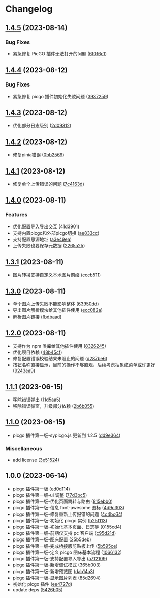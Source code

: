 # Changelog

## [1.4.5](https://github.com/terwer/siyuan-plugin-picgo/compare/v1.4.4...v1.4.5) (2023-08-14)


### Bug Fixes

* 紧急修复 PicGO 插件无法打开的问题 ([6f0f6c1](https://github.com/terwer/siyuan-plugin-picgo/commit/6f0f6c16c4fb95717a00deefdc8e10c79d67d743))

## [1.4.4](https://github.com/terwer/siyuan-plugin-picgo/compare/v1.4.3...v1.4.4) (2023-08-12)
### Bug Fixes
* 紧急修复 picgo 插件初始化失败问题 ([3937259](https://github.com/terwer/siyuan-plugin-picgo/commit/3937259e78ef637118c78ec55df890ee1e39b0a9))
## [1.4.3](https://github.com/terwer/siyuan-plugin-picgo/compare/v1.4.2...v1.4.3) (2023-08-12)
* 优化部分日志级别 ([2d09312](https://github.com/terwer/siyuan-plugin-picgo/commit/2d093128a0f1e5d032ed9ce2f3d6c3e6cb43240c))
## [1.4.2](https://github.com/terwer/siyuan-plugin-picgo/compare/v1.4.1...v1.4.2) (2023-08-12)
* 修复pinia错误 ([0bb2569](https://github.com/terwer/siyuan-plugin-picgo/commit/0bb256971f4f73c94efaf8fd153526a9d176c0d6))
## [1.4.1](https://github.com/terwer/siyuan-plugin-picgo/compare/v1.4.0...v1.4.1) (2023-08-12)
* 修复单个上传错误的问题 ([7c4163d](https://github.com/terwer/siyuan-plugin-picgo/commit/7c4163deeb8c84a835414760bece1553885caa8f))
## [1.4.0](https://github.com/terwer/siyuan-plugin-picgo/compare/v1.3.1...v1.4.0) (2023-08-11)
### Features
* 优化配置导入导出交互 ([41d3901](https://github.com/terwer/siyuan-plugin-picgo/commit/41d39018acb04606433183bf035aed2713b7987b))
* 支持内置picgo和外部picgo切换 ([ae833cc](https://github.com/terwer/siyuan-plugin-picgo/commit/ae833cc69fb69830b59e846c2244c870b10b4d1d))
* 支持配置思源地址 ([a3e49ea](https://github.com/terwer/siyuan-plugin-picgo/commit/a3e49ea3a83803841e76b5dfb614236923363764))
* 上传失败也要保存元数据 ([2265a25](https://github.com/terwer/siyuan-plugin-picgo/commit/2265a2551b4e4d5a4bf48c3450689f675b2cb392))
## [1.3.1](https://github.com/terwer/siyuan-plugin-picgo/compare/v1.3.0...v1.3.1) (2023-08-11)
* 图片转换支持自定义本地图片前缀 ([cccb511](https://github.com/terwer/siyuan-plugin-picgo/commit/cccb511bcb28ec5fc34cd41839ae5d88b6c2f067))
## [1.3.0](https://github.com/terwer/siyuan-plugin-picgo/compare/v1.2.0...v1.3.0) (2023-08-11)
* 单个图片上传失败不能影响整体 ([63950dd](https://github.com/terwer/siyuan-plugin-picgo/commit/63950dddd1ccf84ff3dd9ba3dbc978b36049663f))
* 导出图片解析模块给其他插件使用 ([ecc082a](https://github.com/terwer/siyuan-plugin-picgo/commit/ecc082af8e2575b33d8b784382eb1ab562bf4065))
* 解析图片链接 ([fbdbaad](https://github.com/terwer/siyuan-plugin-picgo/commit/fbdbaad30fe295de1ce51081f65ebfda6399acb5))
## [1.2.0](https://github.com/terwer/siyuan-plugin-picgo/compare/v1.1.1...v1.2.0) (2023-08-11)
* 支持作为 npm 类库给其他插件使用 ([8326245](https://github.com/terwer/siyuan-plugin-picgo/commit/83262450a8a68fb4a57367feff56fc35d214218e))
* 优化项目依赖 ([48b45cf](https://github.com/terwer/siyuan-plugin-picgo/commit/48b45cf5b6142e856718fecc1a14d05dd7fd30b2))
* 修复配置错误校验结果未阻止的问题 ([d287be6](https://github.com/terwer/siyuan-plugin-picgo/commit/d287be6f4e8a2a8c045dea24c321d5ac27d3a6fb))
* 按钮名称直接显示，目前的操作不够直观，后续考虑抽象成菜单或许更好 ([9243ea9](https://github.com/terwer/siyuan-plugin-picgo/commit/9243ea97612e8b93b4b3b784eef573f0822a7c72))
## [1.1.1](https://github.com/terwer/siyuan-plugin-picgo/compare/v1.1.0...v1.1.1) (2023-06-15)
* 移除错误弹出 ([11d5aa5](https://github.com/terwer/siyuan-plugin-picgo/commit/11d5aa5da54eee01d01e0a129fb9784a56ce3342))
* 移除错误弹窗，升级部分依赖 ([2b6b055](https://github.com/terwer/siyuan-plugin-picgo/commit/2b6b05532ebdec1bbe134463dcc377865cac35a2))
## [1.1.0](https://github.com/terwer/siyuan-plugin-picgo/compare/v1.0.0...v1.1.0) (2023-06-15)
* picgo 插件第一版-sypicgo.js 更新到 1.2.5 ([dd9e364](https://github.com/terwer/siyuan-plugin-picgo/commit/dd9e3646a40b4e83cfa3a48b7b32d9e18fba4776))
### Miscellaneous
* add license ([3e51524](https://github.com/terwer/siyuan-plugin-picgo/commit/3e51524ca897dcbc1bc606e00b93ff05b35c07e6))
## 1.0.0 (2023-06-14)
* picgo 插件第一版 ([ed0d114](https://github.com/terwer/siyuan-plugin-picgo/commit/ed0d114e82d83a835919b9516b5a47d64e1574a0))
* picgo 插件第一版-ui 调整 ([77d3bc5](https://github.com/terwer/siyuan-plugin-picgo/commit/77d3bc5e7546c72490776b3ae5dfd5f7fb9c06d0))
* picgo 插件第一版-优化页面跳转与路由 ([815ebb0](https://github.com/terwer/siyuan-plugin-picgo/commit/815ebb0ab3cb0b83bea2b257dffc9874cf1c8a62))
* picgo 插件第一版-信息 font-awesome 图标 ([4d9c303](https://github.com/terwer/siyuan-plugin-picgo/commit/4d9c303c38ee54e472568d28deea5bef09e5c8b5))
* picgo 插件第一版-修复重新上传报错的问题 ([4c4bc64](https://github.com/terwer/siyuan-plugin-picgo/commit/4c4bc642ce7fcf20ebfb1be64a6edde4bc73b560))
* picgo 插件第一版-初始化 picgo 实例 ([b25f113](https://github.com/terwer/siyuan-plugin-picgo/commit/b25f1130d02f46ace0db521bdbc65a3b5dabaca1))
* picgo 插件第一版-初始化基本页面、日志等 ([0155cd4](https://github.com/terwer/siyuan-plugin-picgo/commit/0155cd421d25d6f05d63d0db385e5c632995c5e0))
* picgo 插件第一版-前期仅支持 pc 客户端 ([c95d21d](https://github.com/terwer/siyuan-plugin-picgo/commit/c95d21d8fdb1340d60f8d830a3e91f0dbd5ea969))
* picgo 插件第一版-图床配置 ([25b5deb](https://github.com/terwer/siyuan-plugin-picgo/commit/25b5debbef05119cea21e4dad419edd49ee4637e))
* picgo 插件第一版-完成桥接版剪贴板上传 ([5b595ce](https://github.com/terwer/siyuan-plugin-picgo/commit/5b595ceddf2f2c4d96fe498bc1686e0e7c7e4683))
* picgo 插件第一版-定义 picgo 图床基本流程 ([1066132](https://github.com/terwer/siyuan-plugin-picgo/commit/1066132464194d129024029ff6d75baa126d8909))
* picgo 插件第一版-支持配置导入导出 ([a712109](https://github.com/terwer/siyuan-plugin-picgo/commit/a712109d65f5e421d1a87caf3f1dee469c807d74))
* picgo 插件第一版-新增调试模式 ([365b003](https://github.com/terwer/siyuan-plugin-picgo/commit/365b0039db50715d5c9009974395ee9752627fe0))
* picgo 插件第一版-新增预览图 ([dab14a3](https://github.com/terwer/siyuan-plugin-picgo/commit/dab14a3a999d5e89e5458d2feb0c43b4387edeb0))
* picgo 插件第一版-显示图片列表 ([85d2694](https://github.com/terwer/siyuan-plugin-picgo/commit/85d26946be9bfcacebd1225e5e3c13cf0e4a866e))
* 初始化 picgo 插件 ([ee4727d](https://github.com/terwer/siyuan-plugin-picgo/commit/ee4727d4cd5e475224b1a828921884a4019df74b))
* update deps ([5426b05](https://github.com/terwer/siyuan-plugin-picgo/commit/5426b05a48cf0e4a334b2bc8d908e7cc05f5a8b0))
